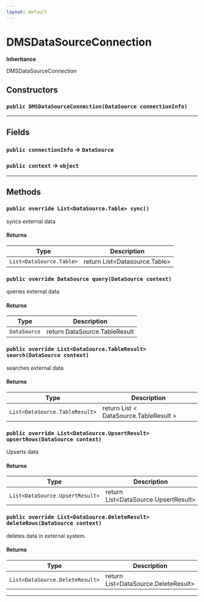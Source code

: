 ```yaml
---
layout: default
---
```

# DMSDataSourceConnection

**Inheritance**

DMSDataSourceConnection

## Constructors
### `public DMSDataSourceConnection(DataSource connectionInfo)`
---
## Fields

### `public connectionInfo` → `DataSource`


### `public context` → `object`


---
## Methods
### `public override List<DataSource.Table> sync()`

syncs external data

#### Returns

|Type|Description|
|---|---|
|`List<DataSource.Table>`|return List<Datasource.Table>|

### `public override DataSource query(DataSource context)`

queries external data

#### Returns

|Type|Description|
|---|---|
|`DataSource`|return DataSource.TableResult|

### `public override List<DataSource.TableResult> search(DataSource context)`

searches external data

#### Returns

|Type|Description|
|---|---|
|`List<DataSource.TableResult>`|return List < DataSource.TableResult >|

### `public override List<DataSource.UpsertResult> upsertRows(DataSource context)`

Upserts data

#### Returns

|Type|Description|
|---|---|
|`List<DataSource.UpsertResult>`|return List<DataSource.UpsertResult>|

### `public override List<DataSource.DeleteResult> deleteRows(DataSource context)`

deletes data in external system.

#### Returns

|Type|Description|
|---|---|
|`List<DataSource.DeleteResult>`|return List<DataSource.DeleteResult>|

---
